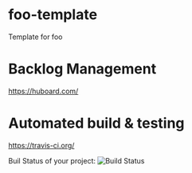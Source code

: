 foo-template
============

Template for foo


Backlog Management
============

https://huboard.com/


Automated build & testing
============

https://travis-ci.org/

Buil Status of your project: ![Build Status](https://travis-ci.org/benboeser/foo-template.png)
